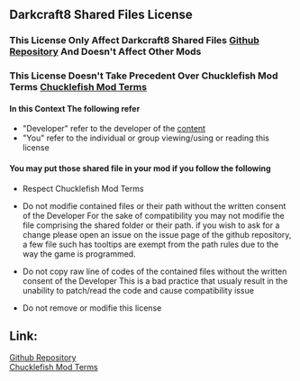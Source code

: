 ## Darkcraft8 Shared Files License
### This License Only Affect Darkcraft8 Shared Files [Github Repository][def] And Doesn't Affect Other Mods
### This License Doesn't Take Precedent Over Chucklefish Mod Terms [Chucklefish Mod Terms][def2]

#### In this Context The following refer
- "Developer"
    refer to the developer of the [content][developer]
- "You"
    refer to the individual or group viewing/using or reading this license

#### You may put those shared file in your mod if you follow the following
 - Respect Chucklefish Mod Terms
 
 - Do not modifie contained files or their path without the written consent of the Developer
  For the sake of compatibility you may not modifie the file comprising the shared folder or their path.
  if you wish to ask for a change please open an issue on the issue page of the github repository,
  a few file such has tooltips are exempt from the path rules due to the way the game is programmed.
  
 - Do not copy raw line of codes of the contained files without the written consent of the Developer
  This is a bad practice that usualy result in the unability to patch/read the code and cause compatibility issue

 - Do not remove or modifie this license

## Link:
[Github Repository][def]<br>
[Chucklefish Mod Terms][def2]


[def]: <https://github.com/Darkcraft8/Darkcraft8_Shared> 'Click to access the github repository of "Darkcraft8 Shared Files"'
[def2]: <https://community.playstarbound.com/help/mod-terms/> "Click to access Chucklefish Mod Terms"

[developer]: D8Shared_license.md "Darkcraft8"